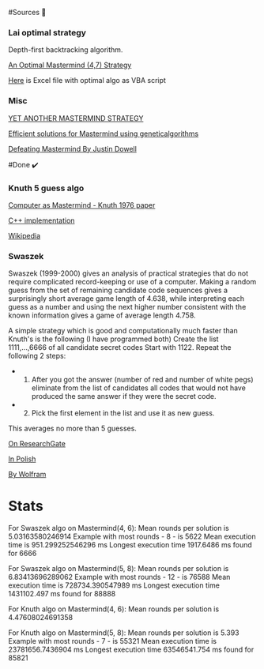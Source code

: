 #Sources 🤔

### Lai optimal strategy
Depth-first backtracking algorithm.

[An Optimal Mastermind (4,7) Strategy](https://arxiv.org/pdf/1305.1010.pdf)

[Here](http://serkangur.freeservers.com) is Excel file with optimal algo as VBA script

### Misc
[YET ANOTHER MASTERMIND STRATEGY](http://www.philos.rug.nl/~barteld/master.pdf)

[Efficient solutions for Mastermind using geneticalgorithms](http://citeseerx.ist.psu.edu/viewdoc/download?doi=10.1.1.496.276&rep=rep1&type=pdf)

[Defeating Mastermind By Justin Dowell](http://mercury.webster.edu/aleshunas/Support%20Materials/Analysis/Dowelll%20-%20Mastermind%20v2-0.pdf)


#Done ✔️

### Knuth 5 guess algo
[Computer as Mastermind - Knuth 1976 paper](https://www.cs.uni.edu/~wallingf/teaching/cs3530/resources/knuth-mastermind.pdf)

[C++ implementation](https://github.com/nattydredd/Mastermind-Five-Guess-Algorithm)

[Wikipedia](https://en.wikipedia.org/wiki/Mastermind_(board_game)#Five-guess_algorithm)

### Swaszek
Swaszek (1999-2000) gives an analysis of practical strategies that do not require complicated record-keeping or use of a computer. Making a random guess from the set of remaining candidate code sequences gives a surprisingly short average game length of 4.638, while interpreting each guess as a number and using the next higher number consistent with the known information gives a game of average length 4.758. 

A simple strategy which is good and computationally much faster than Knuth's is the following (I have programmed both)
Create the list 1111,...,6666 of all candidate secret codes
Start with 1122.
Repeat the following 2 steps:

* 1) After you got the answer (number of red and number of white pegs) eliminate from the list of candidates all codes that would not have produced the same answer if they were the secret code.

* 2) Pick the first element in the list and use it as new guess.

This averages no more than 5 guesses.

[On ResearchGate](https://www.researchgate.net/publication/268644635_The_mastermind_novice)

[In Polish](https://eduinf.waw.pl/inf/alg/001_search/0062.php)

[By Wolfram](http://mathworld.wolfram.com/Mastermind.html)

# Stats

For Swaszek algo on Mastermind(4, 6):
Mean rounds per solution is 5.03163580246914
Example with most rounds - 8 - is 5622
Mean execution time is 951.299252546296 ms
Longest execution time 1917.6486 ms found for 6666

For Swaszek algo on Mastermind(5, 8):
Mean rounds per solution is 6.83413696289062
Example with most rounds - 12 - is 76588
Mean execution time is 728734.390547989 ms
Longest execution time 1431102.497 ms found for 88888

For Knuth algo on Mastermind(4, 6):
Mean rounds per solution is 4.47608024691358 

For Knuth algo on Mastermind(5, 8):
Mean rounds per solution is 5.393
Example with most rounds - 7 - is 55321
Mean execution time is 23781656.7436904 ms
Longest execution time 63546541.754 ms found for 85821